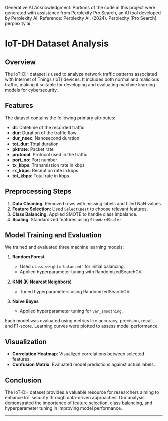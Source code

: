 Generative AI Acknowledgment:
Portions of the code in this project were generated with assistance from Perplexity Pro Search, an AI tool developed by Perplexity AI.
Reference: Perplexity AI. (2024). Perplexity [Pro Search]. perplexity.ai

# IoT-DH Dataset Analysis

## Overview

The IoT-DH dataset is used to analyze network traffic patterns associated with Internet of Things (IoT) devices. It includes both normal and malicious traffic, making it suitable for developing and evaluating machine learning models for cybersecurity.

## Features

The dataset contains the following primary attributes:

- **dt**: Datetime of the recorded traffic
- **dur**: Duration of the traffic flow
- **dur_nsec**: Nanosecond duration
- **tot_dur**: Total duration
- **pktrate**: Packet rate
- **protocol**: Protocol used in the traffic
- **port_no**: Port number
- **tx_kbps**: Transmission rate in kbps
- **rx_kbps**: Reception rate in kbps
- **tot_kbps**: Total rate in kbps

## Preprocessing Steps

1. **Data Cleaning**: Removed rows with missing labels and filled NaN values.
2. **Feature Selection**: Used `SelectKBest` to choose relevant features.
3. **Class Balancing**: Applied SMOTE to handle class imbalance.
4. **Scaling**: Standardized features using `StandardScaler`.

## Model Training and Evaluation

We trained and evaluated three machine learning models:

1. **Random Forest**
   - Used `class_weight='balanced'` for initial balancing.
   - Applied hyperparameter tuning with RandomizedSearchCV.

2. **KNN (K-Nearest Neighbors)**
   - Tuned hyperparameters using RandomizedSearchCV.

3. **Naive Bayes**
   - Applied hyperparameter tuning for `var_smoothing`.

Each model was evaluated using metrics like accuracy, precision, recall, and F1-score. Learning curves were plotted to assess model performance.

## Visualization

- **Correlation Heatmap**: Visualized correlations between selected features.
- **Confusion Matrix**: Evaluated model predictions against actual labels.

## Conclusion

The IoT-DH dataset provides a valuable resource for researchers aiming to enhance IoT security through data-driven approaches. Our analysis demonstrated the importance of feature selection, class balancing, and hyperparameter tuning in improving model performance.

--- 

